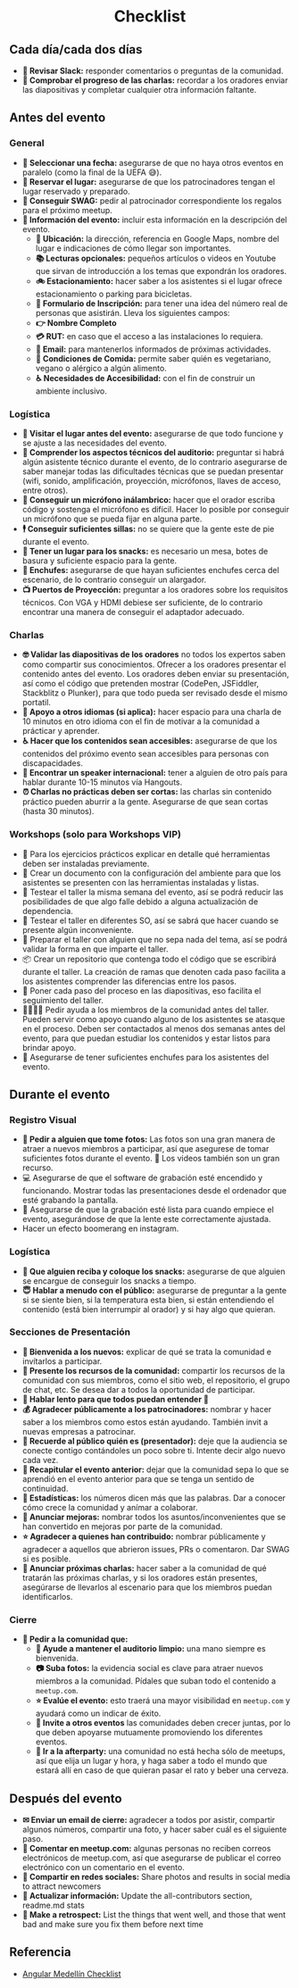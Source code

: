 <h1 align="center">Checklist</h1>

## Cada día/cada dos días

* **🤳 Revisar Slack:** responder comentarios o preguntas de la comunidad.
* **👮 Comprobar el progreso de las charlas:** recordar a los oradores enviar las diapositivas y completar cualquier otra información faltante.

## Antes del evento

### General

* **📆 Seleccionar una fecha:** asegurarse de que no haya otros eventos en paralelo (como la final de la UEFA 😅).
* **🏢 Reservar el lugar:** asegurarse de que los patrocinadores tengan el lugar reservado y preparado.
* **🎁 Conseguir SWAG:** pedir al patrocinador correspondiente los regalos para el próximo meetup.
* **📝 Información del evento:** incluir esta información en la descripción del evento.
    * **🏢 Ubicación:** la dirección, referencia en Google Maps, nombre del lugar e indicaciones de cómo llegar son importantes.
    * **📚 Lecturas opcionales:** pequeños artículos o videos en Youtube que sirvan de introducción a los temas que expondrán los oradores.
    * **🚲 Estacionamiento:** hacer saber a los asistentes si el lugar ofrece estacionamiento o parking para bicicletas.
    * **📝 Formulario de Inscripción:** para tener una idea del número real de personas que asistirán. Lleva los siguientes campos:
    * **👉 Nombre Completo**
    * **💳 RUT:** en caso que el acceso a las instalaciones lo requiera.
    * **📧 Email:** para mantenerlos informados de próximas actividades.
    * **🍎 Condiciones de Comida:** permite saber quién es vegetariano, vegano o alérgico a algún alimento.
    * **♿ Necesidades de Accesibilidad:** con el fin de construir un ambiente inclusivo.

### Logística

* **🏢 Visitar el lugar antes del evento:** asegurarse de que todo funcione y se ajuste a las necesidades del evento.
* **🔧 Comprender los aspectos técnicos del auditorio:** preguntar si habrá algún asistente técnico durante el evento, de lo contrario asegurarse de saber manejar todas las dificultades técnicas que se puedan presentar (wifi, sonido, amplificación, proyección, micrófonos, llaves de acceso, entre otros).
* **🎤 Conseguir un micrófono inálambrico:** hacer que el orador escriba código y sostenga el micrófono es difícil. Hacer lo posible por conseguir un micrófono que se pueda fijar en alguna parte.
* **🕴 Conseguir suficientes sillas:** no se quiere que la gente este de pie durante el evento.
* **🍪 Tener un lugar para los snacks:** es necesario un mesa, botes de basura y suficiente espacio para la gente.
* **🔌 Enchufes:** asegurarse de que hayan suficientes enchufes cerca del escenario, de lo contrario conseguir un alargador.
* **📺 Puertos de Proyección:** preguntar a los oradores sobre los requisitos técnicos. Con VGA y HDMI debiese ser suficiente, de lo contrario encontrar una manera de conseguir el adaptador adecuado.

### Charlas

* **🤓 Validar las diapositivas de los oradores** no todos los expertos saben como compartir sus conocimientos. Ofrecer a los oradores presentar el contenido antes del evento. Los oradores deben enviar su presentación, así como el código que pretenden mostrar (CodePen, JSFiddler, Stackblitz o Plunker), para que todo pueda ser revisado desde el mismo portatil.
* **👄 Apoyo a otros idiomas (si aplica):**  hacer espacio para una charla de 10 minutos en otro idioma con el fin de motivar a la comunidad a prácticar y aprender.
* **♿️ Hacer que los contenidos sean accesibles:** asegurarse de que los contenidos del próximo evento sean accesibles para personas con discapacidades.
* **🤵 Encontrar un speaker internacional:** tener a alguien de otro país para hablar durante 10-15 minutos vía Hangouts.
* **⏰ Charlas no prácticas deben ser cortas:** las charlas sin contenido práctico pueden aburrir a la gente. Asegurarse de que sean cortas (hasta 30 minutos).

### Workshops (solo para Workshops VIP)

* 💾 Para los ejercicios prácticos explicar en detalle qué herramientas deben ser instaladas previamente.
* 📁 Crear un documento con la configuración del ambiente para que los asistentes se presenten con las herramientas instaladas y listas.
* 🤳 Testear el taller la misma semana del evento, así se podrá reducir las posibilidades de que algo falle debido a alguna actualización de dependencia.
* 💾 Testear el taller en diferentes SO, así se sabrá que hacer cuando se presente algún inconveniente.
* 👴 Preparar el taller con alguien que no sepa nada del tema, así se podrá validar la forma en que imparte el taller.
* 📦 Crear un repositorio que contenga todo el código que se escribirá durante el taller. La creación de ramas que denoten cada paso facilita a los asistentes comprender las diferencias entre los pasos.
* 📝 Poner cada paso del proceso en las diapositivas, eso facilita el seguimiento del taller.
* 👨‍👩‍👧‍👦  Pedir ayuda a los miembros de la comunidad antes del taller. Pueden servir como apoyo cuando alguno de los asistentes se atasque en el proceso. Deben ser contactados al menos dos semanas antes del evento, para que puedan estudiar los contenidos y estar listos para brindar apoyo.
* 🔌 Asegurarse de tener suficientes enchufes para los asistentes del evento.

## Durante el evento

### Registro Visual

* **🤳 Pedir a alguien que tome fotos:** Las fotos son una gran manera de atraer a nuevos miembros a participar, así que asegurese de tomar suficientes fotos durante el evento. 🎥 Los videos también son un gran recurso.
* 💻 Asegurarse de que el software de grabación esté encendido y funcionando. Mostrar todas las presentaciones desde el ordenador que esté grabando la pantalla.
* 🎥 Asegurarse de que la grabación esté lista para cuando empiece el evento, asegurándose de que la lente este correctamente ajustada.
* Hacer un efecto boomerang en instagram.

### Logística

* **🍪 Que alguien reciba y coloque los snacks:** asegurarse de que alguien se encargue de conseguir los snacks a tiempo.
* **😇 Hablar a menudo con el público:** asegurarse de preguntar a la gente si se siente bien, si la temperatura esta bien, si están entendiendo el contenido (está bien interrumpir al orador) y si hay algo que quieran.

### Secciones de Presentación

* **🐣 Bienvenida a los nuevos:** explicar de qué se trata la comunidad e invítarlos a participar.
* **🔨 Presente los recursos de la comunidad:** compartir los recursos de la comunidad con sus miembros, como el sitio web, el repositorio, el grupo de chat, etc. Se desea dar a todos la oportunidad de participar.
* **👴 Hablar lento para que todos puedan entender 👵**
* **💰 Agradecer públicamente a los patrocinadores:** nombrar y hacer saber a los miembros como estos están ayudando. También invit a nuevas empresas a patrocinar.
* **👦 Recuerde al público quién es (presentador):** deje que la audiencia se conecte contigo contándoles un poco sobre ti. Intente decir algo nuevo cada vez.
* **💭 Recapitular el evento anterior:** dejar que la comunidad sepa lo que se aprendió en el evento anterior para que se tenga un sentido de continuidad.
* **🔢 Estadísticas:** los números dicen más que las palabras. Dar a conocer cómo crece la comunidad y anímar a colaborar.
* **📢 Anunciar mejoras:** nombrar todos los asuntos/inconvenientes que se han convertido en mejoras por parte de la comunidad.
* **⭐ Agradecer a quienes han contribuido:** nombrar públicamente y agradecer a aquellos que abrieron issues, PRs o comentaron. Dar SWAG si es posible.
* **📢 Anunciar próximas charlas:** hacer saber a la comunidad de qué tratarán las próximas charlas, y si los oradores están presentes, asegúrarse de llevarlos al escenario para que los miembros puedan identificarlos.

### Cierre

* **🕺 Pedir a la comunidad que:**
    * **🕺 Ayude a mantener el auditorio limpio:** una mano siempre es bienvenida.
    * **📷 Suba fotos:** la evidencia social es clave para atraer nuevos miembros a la comunidad. Pídales que suban todo el contenido a `meetup.com`.
    * **⭐ Evalúe el evento:** esto traerá una mayor visibilidad en `meetup.com` y ayudará como un indicar de éxito.
    * **🕺 Invite a otros eventos** las comunidades deben crecer juntas, por lo que deben apoyarse mutuamente promoviendo los diferentes eventos.
    * **🎉 Ir a la afterparty:** una comunidad no está hecha sólo de meetups, así que elija un lugar y hora, y haga saber a todo el mundo que estará allí en caso de que quieran pasar el rato y beber una cerveza.

## Después del evento

* **✉ Enviar un email de cierre:** agradecer a todos por asistir, compartir algunos números, compartir una foto, y hacer saber cuál es el siguiente paso.
* **📲 Comentar en meetup.com:** algunas personas no reciben correos electrónicos de meetup.com, así que asegurarse de publicar el correo electrónico con un comentario en el evento.
* **📱 Compartir en redes sociales:** Share photos and results in social media to attract newcomers
* **📝 Actualizar información:** Update the all-contributors section, readme.md stats
* **📇 Make a retrospect:** List the things that went well, and those that went bad and make sure you fix them before next time

## Referencia

+ [Angular Medellín Checklist](https://github.com/javebratt/angular-medellin/blob/master/assets/CHECKLIST.md)